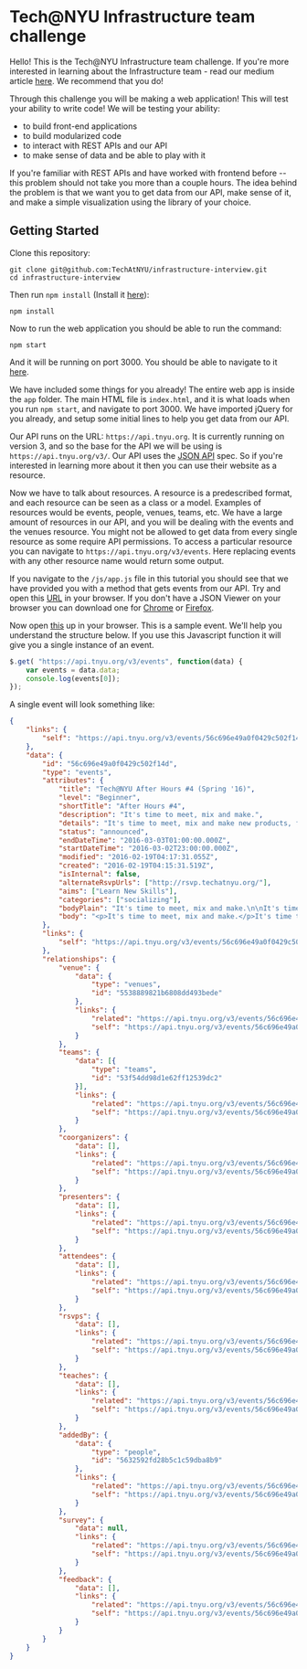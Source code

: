# Tech@NYU Infrastructure team challenge

Hello! This is the Tech@NYU Infrastructure team challenge. If you're more interested in learning about the Infrastructure team - read our medium article [here](https://blog.techatnyu.org/tech-nyu-s-internal-infrastructure-team-868c365cd496#.1ssukbte0). We recommend that you do!

Through this challenge you will be making a web application! This will test your ability to write code! We will be testing your ability:

- to build front-end applications
- to build modularized code
- to interact with REST APIs and our API
- to make sense of data and be able to play with it

If you're familiar with REST APIs and have worked with frontend before -- this problem should not take you more than a couple hours. The idea behind the problem is that we want you to get data from our API, make sense of it, and make a simple visualization using the library of your choice.

## Getting Started

Clone this repository:

```
git clone git@github.com:TechAtNYU/infrastructure-interview.git
cd infrastructure-interview
```

Then run `npm install` (Install it [here](https://www.npmjs.com/)):

```
npm install
```

Now to run the web application you should be able to run the command:

```
npm start
```

And it will be running on port 3000. You should be able to navigate to it [here](http://localhost:3000/).

We have included some things for you already! The entire web app is inside the `app` folder. The main HTML file is `index.html`, and it is what loads when you run `npm start`, and navigate to port 3000. We have imported jQuery for you already, and setup some initial lines to help you get data from our API.

Our API runs on the URL: `https://api.tnyu.org`. It is currently running on version 3, and so the base for the API we will be using is `https://api.tnyu.org/v3/`. Our API uses the [JSON API](http://jsonapi.org/) spec. So if you're interested in learning more about it then you can use their website as a resource.

Now we have to talk about resources. A resource is a predescribed format, and each resource can be seen as a class or a model. Examples of resources would be events, people, venues, teams, etc. We have a large amount of resources in our API, and you will be dealing with the events and the venues resource. You might not be allowed to get data from every single resource as some require API permissions. To access a particular resource you can navigate to `https://api.tnyu.org/v3/events`. Here replacing events with any other resource name would return some output.

If you navigate to the `/js/app.js` file in this tutorial you should see that we have provided you with a method that gets events from our API. Try and open this [URL](https://api.tnyu.org/v3/events) in your browser. If you don't have a JSON Viewer on your browser you can download one for [Chrome](https://chrome.google.com/webstore/detail/jsonview/chklaanhfefbnpoihckbnefhakgolnmc?hl=en) or [Firefox](https://addons.mozilla.org/en-us/firefox/addon/jsonview/).

Now open [this](https://api.tnyu.org/v3/events/56c696e49a0f0429c502f14d) up in your browser. This is a sample event. We'll help you understand the structure below. If you use this Javascript function it will give you a single instance of an event.

```js
$.get( "https://api.tnyu.org/v3/events", function(data) {
    var events = data.data;
    console.log(events[0]);
});
```

A single event will look something like:

```json
{
    "links": {
        "self": "https://api.tnyu.org/v3/events/56c696e49a0f0429c502f14d"
    },
    "data": {
        "id": "56c696e49a0f0429c502f14d",
        "type": "events",
        "attributes": {
            "title": "Tech@NYU After Hours #4 (Spring '16)",
            "level": "Beginner",
            "shortTitle": "After Hours #4",
            "description": "It's time to meet, mix and make.",
            "details": "It's time to meet, mix and make new products, friends and collegiate bonds. Also come with projects and an open mind. Pizza will be served! Make sure to RSVP!",
            "status": "announced",
            "endDateTime": "2016-03-03T01:00:00.000Z",
            "startDateTime": "2016-03-02T23:00:00.000Z",
            "modified": "2016-02-19T04:17:31.055Z",
            "created": "2016-02-19T04:15:31.519Z",
            "isInternal": false,
            "alternateRsvpUrls": ["http://rsvp.techatnyu.org/"],
            "aims": ["Learn New Skills"],
            "categories": ["socializing"],
            "bodyPlain": "It's time to meet, mix and make.\n\nIt's time to meet, mix and make new products, friends and collegiate bonds. Also come with projects and an open mind. Pizza will be served! Make sure to RSVP!\n\nAll Tech@NYU events are covered by a strict anti-harassment policy: http://techatnyu.org/anti-harassment",
            "body": "<p>It's time to meet, mix and make.</p>It's time to meet, mix and make new products, friends and collegiate bonds. Also come with projects and an open mind. Pizza will be served! Make sure to RSVP!<p>All Tech@NYU events are covered by a strict <a href=\"http://techatnyu.org/anti-harassment\">anti-harassment policy</a>.</p>"
        },
        "links": {
            "self": "https://api.tnyu.org/v3/events/56c696e49a0f0429c502f14d"
        },
        "relationships": {
            "venue": {
                "data": {
                    "type": "venues",
                    "id": "5538889821b6808dd493bede"
                },
                "links": {
                    "related": "https://api.tnyu.org/v3/events/56c696e49a0f0429c502f14d/venue",
                    "self": "https://api.tnyu.org/v3/events/56c696e49a0f0429c502f14d/relationships/venue"
                }
            },
            "teams": {
                "data": [{
                    "type": "teams",
                    "id": "53f54dd98d1e62ff12539dc2"
                }],
                "links": {
                    "related": "https://api.tnyu.org/v3/events/56c696e49a0f0429c502f14d/teams",
                    "self": "https://api.tnyu.org/v3/events/56c696e49a0f0429c502f14d/relationships/teams"
                }
            },
            "coorganizers": {
                "data": [],
                "links": {
                    "related": "https://api.tnyu.org/v3/events/56c696e49a0f0429c502f14d/coorganizers",
                    "self": "https://api.tnyu.org/v3/events/56c696e49a0f0429c502f14d/relationships/coorganizers"
                }
            },
            "presenters": {
                "data": [],
                "links": {
                    "related": "https://api.tnyu.org/v3/events/56c696e49a0f0429c502f14d/presenters",
                    "self": "https://api.tnyu.org/v3/events/56c696e49a0f0429c502f14d/relationships/presenters"
                }
            },
            "attendees": {
                "data": [],
                "links": {
                    "related": "https://api.tnyu.org/v3/events/56c696e49a0f0429c502f14d/attendees",
                    "self": "https://api.tnyu.org/v3/events/56c696e49a0f0429c502f14d/relationships/attendees"
                }
            },
            "rsvps": {
                "data": [],
                "links": {
                    "related": "https://api.tnyu.org/v3/events/56c696e49a0f0429c502f14d/rsvps",
                    "self": "https://api.tnyu.org/v3/events/56c696e49a0f0429c502f14d/relationships/rsvps"
                }
            },
            "teaches": {
                "data": [],
                "links": {
                    "related": "https://api.tnyu.org/v3/events/56c696e49a0f0429c502f14d/teaches",
                    "self": "https://api.tnyu.org/v3/events/56c696e49a0f0429c502f14d/relationships/teaches"
                }
            },
            "addedBy": {
                "data": {
                    "type": "people",
                    "id": "5632592fd28b5c1c59dba8b9"
                },
                "links": {
                    "related": "https://api.tnyu.org/v3/events/56c696e49a0f0429c502f14d/addedBy",
                    "self": "https://api.tnyu.org/v3/events/56c696e49a0f0429c502f14d/relationships/addedBy"
                }
            },
            "survey": {
                "data": null,
                "links": {
                    "related": "https://api.tnyu.org/v3/events/56c696e49a0f0429c502f14d/survey",
                    "self": "https://api.tnyu.org/v3/events/56c696e49a0f0429c502f14d/relationships/survey"
                }
            },
            "feedback": {
                "data": [],
                "links": {
                    "related": "https://api.tnyu.org/v3/events/56c696e49a0f0429c502f14d/feedback",
                    "self": "https://api.tnyu.org/v3/events/56c696e49a0f0429c502f14d/relationships/feedback"
                }
            }
        }
    }
}
```
